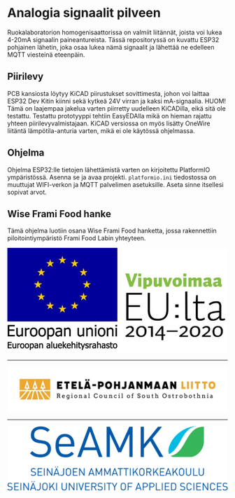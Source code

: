[seamk_logo]:       /img/seamk_logo.svg
[epliitto_logo]:    /img/epliitto_logo.jpg
[eakr_eu_logo]:     /img/eakr_eu_logo.jpg

# Analogia signaalit pilveen

Ruokalaboratorion homogenisaattorissa on valmiit liitännät, joista voi lukea 4-20mA signaalin paineantureista. Tässä repositoryssä on kuvattu ESP32 pohjainen lähetin, joka osaa lukea nämä signaalit ja lähettää ne edelleen MQTT viesteinä eteenpäin. 

## Piirilevy

PCB kansiosta löytyy KiCAD piirustukset sovittimesta, johon voi laittaa ESP32 Dev Kitin kiinni sekä kytkeä 24V virran ja kaksi mA-signaalia. HUOM! Tämä on laajempaa jakelua varten piirretty uudelleen KiCADilla, eikä sitä ole testattu. Testattu prototyyppi tehtiin EasyEDAlla mikä on hieman rajattu yhteen piirilevyvalmistajaan. KiCAD versiossa on myös lisätty OneWire liitäntä lämpötila-anturia varten, mikä ei ole käytössä ohjelmassa.

## Ohjelma

Ohjelma ESP32:lle tietojen lähettämistä varten on kirjoitettu PlatformIO ympäristössä. Asenna se ja avaa projekti. `platformio.ini` tiedostossa on muuttujat WIFI-verkon ja MQTT palvelimen asetuksille. Aseta sinne itsellesi sopivat arvot.

## Wise Frami Food hanke

Tämä ohjelma luotiin osana Wise Frami Food hanketta, jossa rakennettiin piloitointiympäristö Frami Food Labin yhteyteen.

![eakr_eu_logo] 

---

![epliitto_logo]

---

![seamk_logo]
